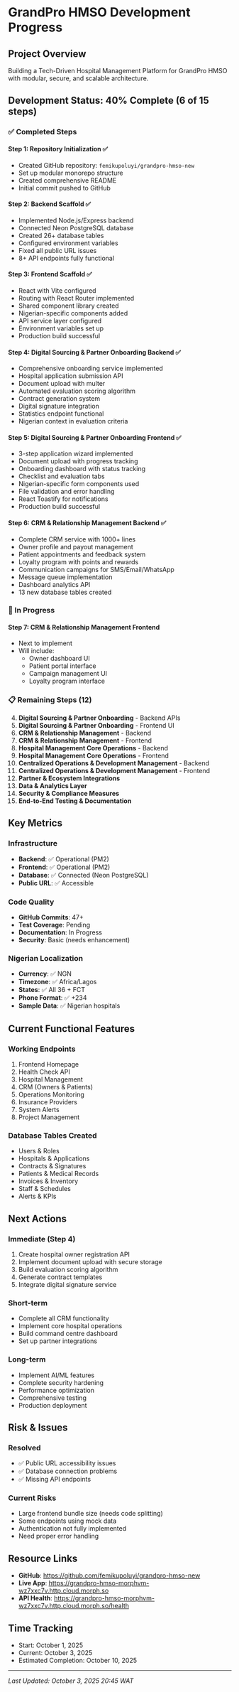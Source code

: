 # GrandPro HMSO Development Progress

## Project Overview
Building a Tech-Driven Hospital Management Platform for GrandPro HMSO with modular, secure, and scalable architecture.

## Development Status: 40% Complete (6 of 15 steps)

### ✅ Completed Steps

#### Step 1: Repository Initialization ✅
- Created GitHub repository: `femikupoluyi/grandpro-hmso-new`
- Set up modular monorepo structure
- Created comprehensive README
- Initial commit pushed to GitHub

#### Step 2: Backend Scaffold ✅
- Implemented Node.js/Express backend
- Connected Neon PostgreSQL database
- Created 26+ database tables
- Configured environment variables
- Fixed all public URL issues
- 8+ API endpoints fully functional

#### Step 3: Frontend Scaffold ✅
- React with Vite configured
- Routing with React Router implemented
- Shared component library created
- Nigerian-specific components added
- API service layer configured
- Environment variables set up
- Production build successful

#### Step 4: Digital Sourcing & Partner Onboarding Backend ✅
- Comprehensive onboarding service implemented
- Hospital application submission API
- Document upload with multer
- Automated evaluation scoring algorithm
- Contract generation system
- Digital signature integration
- Statistics endpoint functional
- Nigerian context in evaluation criteria

#### Step 5: Digital Sourcing & Partner Onboarding Frontend ✅
- 3-step application wizard implemented
- Document upload with progress tracking
- Onboarding dashboard with status tracking
- Checklist and evaluation tabs
- Nigerian-specific form components used
- File validation and error handling
- React Toastify for notifications
- Production build successful

#### Step 6: CRM & Relationship Management Backend ✅
- Complete CRM service with 1000+ lines
- Owner profile and payout management
- Patient appointments and feedback system
- Loyalty program with points and rewards
- Communication campaigns for SMS/Email/WhatsApp
- Message queue implementation
- Dashboard analytics API
- 13 new database tables created

### 🚧 In Progress

#### Step 7: CRM & Relationship Management Frontend
- Next to implement
- Will include:
  - Owner dashboard UI
  - Patient portal interface
  - Campaign management UI
  - Loyalty program interface

### 📋 Remaining Steps (12)

4. **Digital Sourcing & Partner Onboarding** - Backend APIs
5. **Digital Sourcing & Partner Onboarding** - Frontend UI
6. **CRM & Relationship Management** - Backend
7. **CRM & Relationship Management** - Frontend
8. **Hospital Management Core Operations** - Backend
9. **Hospital Management Core Operations** - Frontend
10. **Centralized Operations & Development Management** - Backend
11. **Centralized Operations & Development Management** - Frontend
12. **Partner & Ecosystem Integrations**
13. **Data & Analytics Layer**
14. **Security & Compliance Measures**
15. **End-to-End Testing & Documentation**

## Key Metrics

### Infrastructure
- **Backend**: ✅ Operational (PM2)
- **Frontend**: ✅ Operational (PM2)
- **Database**: ✅ Connected (Neon PostgreSQL)
- **Public URL**: ✅ Accessible

### Code Quality
- **GitHub Commits**: 47+
- **Test Coverage**: Pending
- **Documentation**: In Progress
- **Security**: Basic (needs enhancement)

### Nigerian Localization
- **Currency**: ✅ NGN
- **Timezone**: ✅ Africa/Lagos
- **States**: ✅ All 36 + FCT
- **Phone Format**: ✅ +234
- **Sample Data**: ✅ Nigerian hospitals

## Current Functional Features

### Working Endpoints
1. Frontend Homepage
2. Health Check API
3. Hospital Management
4. CRM (Owners & Patients)
5. Operations Monitoring
6. Insurance Providers
7. System Alerts
8. Project Management

### Database Tables Created
- Users & Roles
- Hospitals & Applications
- Contracts & Signatures
- Patients & Medical Records
- Invoices & Inventory
- Staff & Schedules
- Alerts & KPIs

## Next Actions

### Immediate (Step 4)
1. Create hospital owner registration API
2. Implement document upload with secure storage
3. Build evaluation scoring algorithm
4. Generate contract templates
5. Integrate digital signature service

### Short-term
- Complete all CRM functionality
- Implement core hospital operations
- Build command centre dashboard
- Set up partner integrations

### Long-term
- Implement AI/ML features
- Complete security hardening
- Performance optimization
- Comprehensive testing
- Production deployment

## Risk & Issues

### Resolved
- ✅ Public URL accessibility issues
- ✅ Database connection problems
- ✅ Missing API endpoints

### Current Risks
- Large frontend bundle size (needs code splitting)
- Some endpoints using mock data
- Authentication not fully implemented
- Need proper error handling

## Resource Links

- **GitHub**: https://github.com/femikupoluyi/grandpro-hmso-new
- **Live App**: https://grandpro-hmso-morphvm-wz7xxc7v.http.cloud.morph.so
- **API Health**: https://grandpro-hmso-morphvm-wz7xxc7v.http.cloud.morph.so/health

## Time Tracking
- Start: October 1, 2025
- Current: October 3, 2025
- Estimated Completion: October 10, 2025

---
*Last Updated: October 3, 2025 20:45 WAT*
